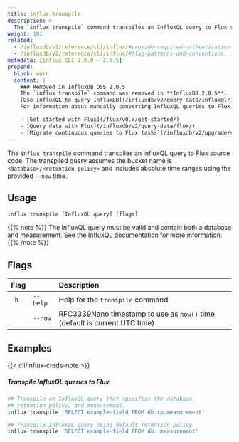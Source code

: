 ```yaml
---
title: influx transpile
description: >
  The `influx transpile` command transpiles an InfluxQL query to Flux source code.
weight: 101
related:
  - /influxdb/v2/reference/cli/influx/#provide-required-authentication-credentials, influx CLI—Provide required authentication credentials
  - /influxdb/v2/reference/cli/influx/#flag-patterns-and-conventions, influx CLI—Flag patterns and conventions
metadata: [influx CLI 2.0.0 – 2.0.5]
prepend:
  block: warn
  content: |
    ### Removed in InfluxDB OSS 2.0.5
    The `influx transpile` command was removed in **InfluxDB 2.0.5**.
    [Use InfluxQL to query InfluxDB](/influxdb/v2/query-data/influxql/).
    For information about manually converting InfluxQL queries to Flux, see:

    - [Get started with Flux](/flux/v0.x/get-started/)
    - [Query data with Flux](/influxdb/v2/query-data/flux/)
    - [Migrate continuous queries to Flux tasks](/influxdb/v2/upgrade/v1-to-v2/migrate-cqs/)
---
```


The `influx transpile` command transpiles an InfluxQL query to Flux source code.
The transpiled query assumes the bucket name is `<database>/<retention policy>`
and includes absolute time ranges using the provided `--now` time.

## Usage
```
influx transpile [InfluxQL query] [flags]
```

{{% note %}}
The InfluxQL query must be valid and contain both a database and measurement.
See the [InfluxQL documentation](/influxdb/v1/query_language/) for more information.
{{% /note %}}

## Flags
| Flag |          | Description                                                                |
|:---- |:---      |:-----------                                                                |
| `-h` | `--help` | Help for the `transpile` command                                           |
|      | `--now`  | RFC3339Nano timestamp to use as `now()` time (default is current UTC time) |

## Examples

{{< cli/influx-creds-note >}}

##### Transpile InfluxQL queries to Flux
```sh
## Transpile an InfluxQL query that specifies the database,
## retention policy, and measurement.
influx transpile 'SELECT example-field FROM db.rp.measurement'

## Transpile InfluxQL query using default retention policy
influx transpile 'SELECT example-field FROM db..measurement'
```
